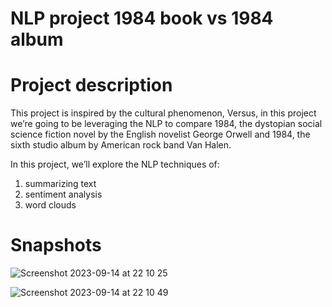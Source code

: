 # NLP project 1984 book vs 1984 album

# Project description

This project is inspired by the cultural phenomenon, Versus, in this project we’re going to be leveraging the NLP to compare 1984, the dystopian social science fiction novel by the English novelist George Orwell and 1984, the sixth studio album by American rock band Van Halen.

In this project, we’ll explore the NLP techniques of:
1. summarizing text
2. sentiment analysis
3. word clouds


# Snapshots

![Screenshot 2023-09-14 at 22 10 25](https://github.com/redjules/NLP-project-1984-book-vs-1984-album/assets/106017493/74a4a533-e7a4-4ad8-9166-633f663f9231)

![Screenshot 2023-09-14 at 22 10 49](https://github.com/redjules/NLP-project-1984-book-vs-1984-album/assets/106017493/1d1899ee-a1d4-4b49-bc10-49695bdd2638)
